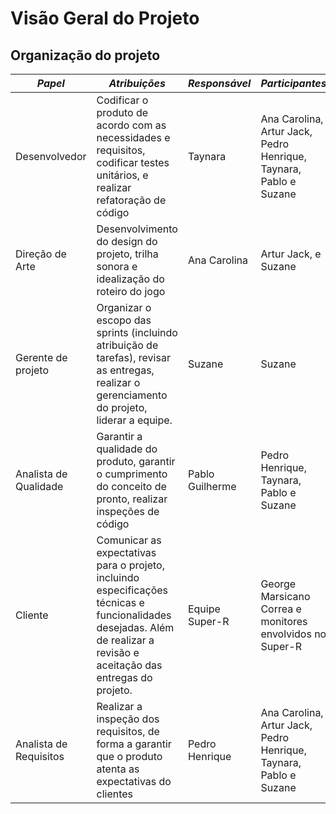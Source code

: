 # Visão Geral do Projeto

## **Organização do projeto**

| **_Papel_**            | **_Atribuições_**                                                                                                                                                        | **_Responsável_** | **_Participantes_**                                               |
| ---------------------- | ------------------------------------------------------------------------------------------------------------------------------------------------------------------------ | ----------------- | ----------------------------------------------------------------- |
| Desenvolvedor          | Codificar o produto de acordo com as necessidades e requisitos, codificar testes unitários, e realizar refatoração de código                                             | Taynara           | Ana Carolina, Artur Jack, Pedro Henrique, Taynara, Pablo e Suzane |
| Direção de Arte        | Desenvolvimento do design do projeto, trilha sonora e idealização do roteiro do jogo                                                                                     | Ana Carolina      | Artur Jack, e Suzane                                              |
| Gerente de projeto     | Organizar o escopo das sprints (incluindo atribuição de tarefas), revisar as entregas, realizar o gerenciamento do projeto, liderar a equipe.                            | Suzane            | Suzane                                                            |
| Analista de Qualidade  | Garantir a qualidade do produto, garantir o cumprimento do conceito de pronto, realizar inspeções de código                                                              | Pablo Guilherme   | Pedro Henrique, Taynara, Pablo e Suzane                           |
| Cliente                | Comunicar as expectativas para o projeto, incluindo especificações técnicas e funcionalidades desejadas. Além de realizar a revisão e aceitação das entregas do projeto. | Equipe Super-R    | George Marsicano Correa e monitores envolvidos no Super-R         |
| Analista de Requisitos | Realizar a inspeção dos requisitos, de forma a garantir que o produto atenta as expectativas do clientes                                                                 | Pedro Henrique    | Ana Carolina, Artur Jack, Pedro Henrique, Taynara, Pablo e Suzane |
